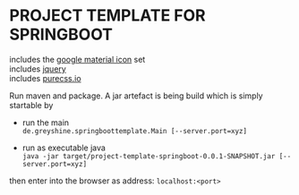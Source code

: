 # PROJECT TEMPLATE FOR SPRINGBOOT

includes the [google material icon](https://material.io/icons/) set   
includes [jquery](https://jquery.com/)  
includes [purecss.io](https://purecss.io)  

Run maven and package. A jar artefact is being build which is simply startable by

- run the main  
  ``de.greyshine.springboottemplate.Main [--server.port=xyz]``  
    
     
- run as executable java  
  ``java -jar target/project-template-springboot-0.0.1-SNAPSHOT.jar [--server.port=xyz]`` 
  
then enter into the browser as address: ``localhost:<port>``